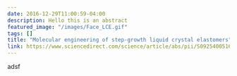 ```yaml
---
date: 2016-12-29T11:00:59-04:00
description: Hello this is an abstract
featured_image: "/images/Face_LCE.gif"
tags: []
title: "Molecular engineering of step-growth liquid crystal elastomers"
link: https://www.sciencedirect.com/science/article/abs/pii/S0925400516321128/
---
```

adsf